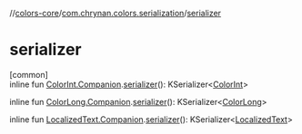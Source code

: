 //[colors-core](../../index.md)/[com.chrynan.colors.serialization](index.md)/[serializer](serializer.md)

# serializer

[common]\
inline fun [ColorInt.Companion](../com.chrynan.colors/-color-int/-companion/index.md).[serializer](serializer.md)(): KSerializer&lt;[ColorInt](../com.chrynan.colors/-color-int/index.md)&gt;

inline fun [ColorLong.Companion](../com.chrynan.colors/-color-long/-companion/index.md).[serializer](serializer.md)(): KSerializer&lt;[ColorLong](../com.chrynan.colors/-color-long/index.md)&gt;

inline fun [LocalizedText.Companion](../com.chrynan.colors/-localized-text/-companion/index.md).[serializer](serializer.md)(): KSerializer&lt;[LocalizedText](../com.chrynan.colors/-localized-text/index.md)&gt;
